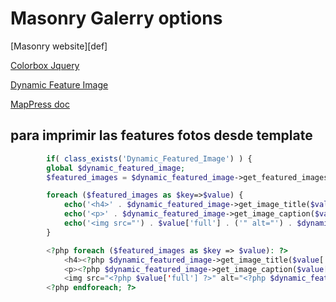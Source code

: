 # Masonry Galerry options

[Masonry website][def]

[Colorbox Jquery](https://wordpress.org/plugins/jquery-colorbox/)

[Dynamic Feature Image](https://github.com/ankitpokhrel/Dynamic-Featured-Image)

[MapPress doc](https://mappresspro.com/mappress-documentation/#toc-create-a-map-with-the-gutenberg-block-editor)

## para imprimir las features fotos desde template
```php
        if( class_exists('Dynamic_Featured_Image') ) {
        global $dynamic_featured_image;
        $featured_images = $dynamic_featured_image->get_featured_images( );

        foreach ($featured_images as $key=>$value) {
            echo('<h4>' . $dynamic_featured_image->get_image_title($value['full']) . '</h4>');
            echo('<p>' . $dynamic_featured_image->get_image_caption($value['full']) . '</p>');
            echo('<img src="') . $value['full'] . ('" alt="') . $dynamic_featured_image->get_image_alt($value['full']) . ('" style="max-width:70%">');
        }
```

```php
        <?php foreach ($featured_images as $key => $value): ?>
            <h4><?php $dynamic_featured_image->get_image_title($value['full'])?></h4>
            <p><?php $dynamic_featured_image->get_image_caption($value['full'])?></p>
            <img src="<?php $value['full'] ?>" alt="<?php $dynamic_featured_image->get_image_alt($value['full']) ?>" style="max-width:50%; padding-left:10px;">
        <?php endforeach; ?>

```